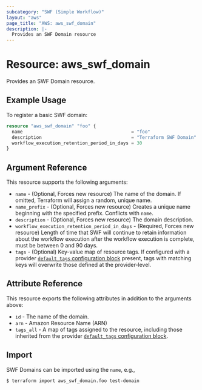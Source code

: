 ```yaml
---
subcategory: "SWF (Simple Workflow)"
layout: "aws"
page_title: "AWS: aws_swf_domain"
description: |-
  Provides an SWF Domain resource
---
```


# Resource: aws_swf_domain

Provides an SWF Domain resource.

## Example Usage

To register a basic SWF domain:

```terraform
resource "aws_swf_domain" "foo" {
  name                                        = "foo"
  description                                 = "Terraform SWF Domain"
  workflow_execution_retention_period_in_days = 30
}
```

## Argument Reference

This resource supports the following arguments:

* `name` - (Optional, Forces new resource) The name of the domain. If omitted, Terraform will assign a random, unique name.
* `name_prefix` - (Optional, Forces new resource) Creates a unique name beginning with the specified prefix. Conflicts with `name`.
* `description` - (Optional, Forces new resource) The domain description.
* `workflow_execution_retention_period_in_days` - (Required, Forces new resource) Length of time that SWF will continue to retain information about the workflow execution after the workflow execution is complete, must be between 0 and 90 days.
* `tags` - (Optional) Key-value map of resource tags. If configured with a provider [`default_tags` configuration block](https://registry.terraform.io/providers/hashicorp/aws/latest/docs#default_tags-configuration-block) present, tags with matching keys will overwrite those defined at the provider-level.

## Attribute Reference

This resource exports the following attributes in addition to the arguments above:

* `id` - The name of the domain.
* `arn` - Amazon Resource Name (ARN)
* `tags_all` - A map of tags assigned to the resource, including those inherited from the provider [`default_tags` configuration block](https://registry.terraform.io/providers/hashicorp/aws/latest/docs#default_tags-configuration-block).

## Import

SWF Domains can be imported using the `name`, e.g.,

```
$ terraform import aws_swf_domain.foo test-domain
```
